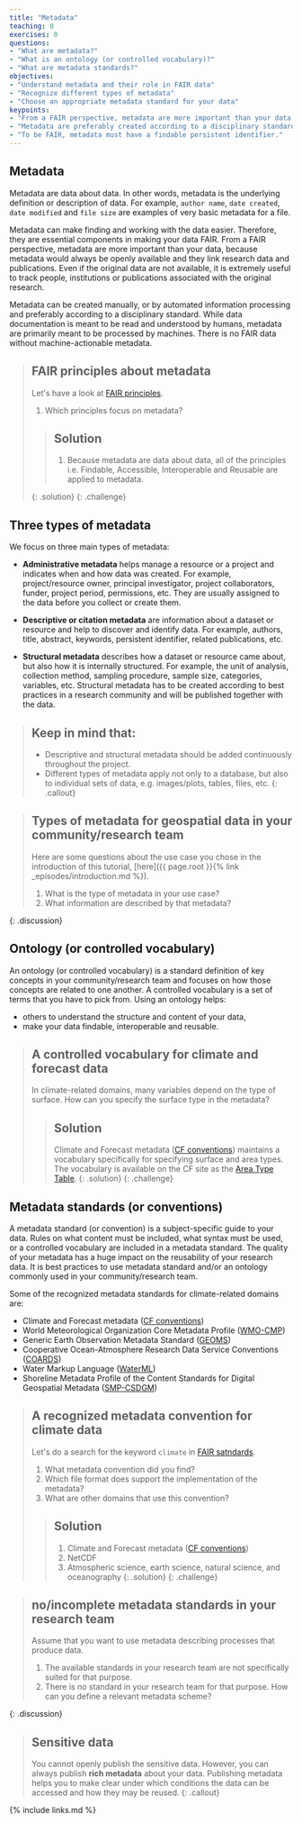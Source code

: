 ```yaml
---
title: "Metadata"
teaching: 0
exercises: 0
questions:
- "What are metadata?"
- "What is an ontology (or controlled vocabulary)?"
- "What are metadata standards?"
objectives:
- "Understand metadata and their role in FAIR data"
- "Recognize different types of metadata"
- "Choose an appropriate metadata standard for your data"
keypoints:
- "From a FAIR perspective, metadata are more important than your data."
- "Metadata are preferably created according to a disciplinary standard."
- "To be FAIR, metadata must have a findable persistent identifier."
---
```


## Metadata

Metadata are data about data. In other words, metadata is the underlying definition or description of data.
For example, `author name`, `date created`, `date modified` and `file size` are examples of very basic metadata for a file.

Metadata can make finding and working with the data easier. Therefore, they are essential components in making your data FAIR.
From a FAIR perspective, metadata are more important than your data,
because metadata would always be openly available and they link research data and publications.
Even if the original data are not available, it is extremely useful to track people, institutions or
publications associated with the original research.

Metadata can be created manually, or by automated information processing and preferably according to a disciplinary standard.
While data documentation is meant to be read and understood by humans, metadata are primarily meant to be processed by machines.
There is no FAIR data without machine-actionable metadata.

> ## FAIR principles about metadata
>
> Let's have a look at [FAIR principles](https://www.go-fair.org/fair-principles/).
>
> 1. Which principles focus on metadata?
>
>> ## Solution
>>
>> 1. Because metadata are data about data,
>> all of the principles i.e. Findable, Accessible, Interoperable and Reusable are applied to metadata.
>>
> {: .solution}
{: .challenge}

## Three types of metadata

We focus on three main types of metadata:

- **Administrative metadata** helps manage a resource or a project and indicates when and how data was created.
For example, project/resource owner, principal investigator, project collaborators, funder, project period, permissions, etc.
They are usually assigned to the data before you collect or create them.

- **Descriptive or citation metadata** are information about a dataset or resource and help to discover and identify data.
For example, authors, title, abstract, keywords, persistent identifier, related publications, etc.

- **Structural metadata** describes how a dataset or resource came about, but also how it is internally structured.
For example, the unit of analysis, collection method, sampling procedure, sample size, categories, variables, etc.
Structural metadata has to be created according to best practices in a research community and will be published together with the data.

> ## Keep in mind that:
>
> - Descriptive and structural metadata should be added continuously throughout the project.
> - Different types of metadata apply not only to a database, but also to individual sets of data,
> e.g. images/plots, tables, files, etc.
{: .callout}

> ## Types of metadata for geospatial data in your community/research team
>
> Here are some questions about the use case you chose in the introduction of this tutorial,
> [here]({{ page.root }}{% link _episodes/introduction.md %}).
>
> 1. What is the type of metadata in your use case?
> 2. What information are described by that metadata?
>
{: .discussion}

## Ontology (or controlled vocabulary)

An ontology (or controlled vocabulary) is a standard definition of key concepts in your community/research team
and focuses on how those concepts are related to one another.
A controlled vocabulary is a set of terms that you have to pick from.
Using an ontology helps:

- others to understand the structure and content of your data,
- make your data findable, interoperable and reusable.

> ## A controlled vocabulary for climate and forecast data
>
> In climate-related domains, many variables depend on the type of surface.
> How can you specify the surface type in the metadata?
>
>> ## Solution
>>
>> Climate and Forecast metadata ([CF conventions](http://cfconventions.org/))
>> maintains a vocabulary specifically for specifying surface and area types.
>> The vocabulary is available on the CF site as the
[Area Type Table](http://cfconventions.org/Data/area-type-table/current/build/area-type-table.html).
> {: .solution}
{: .challenge}

## Metadata standards (or conventions)

A metadata standard (or convention) is a subject-specific guide to your data.
Rules on what content must be included, what syntax must be used, or a controlled vocabulary
are included in a metadata standard.
The quality of your metadata has a huge impact on the reusability of your research data.
It is best practices to use metadata standard and/or an ontology commonly used in your community/research team.

Some of the recognized metadata standards for climate-related domains are:

- Climate and Forecast metadata ([CF conventions](http://cfconventions.org/))
- World Meteorological Organization Core Metadata Profile ([WMO-CMP](https://www.wmo.int/pages/prog/www/WIS/metadata_en.html))
- Generic Earth Observation Metadata Standard ([GEOMS](https://avdc.gsfc.nasa.gov/index.php?site=1925698559))
- Cooperative Ocean-Atmosphere Research Data Service Conventions ([COARDS](https://ferret.pmel.noaa.gov/Ferret/documentation/coards-netcdf-conventions))
- Water Markup Language ([WaterML](https://www.ogc.org/standards/waterml))
- Shoreline Metadata Profile of the Content Standards for Digital Geospatial Metadata ([SMP-CSDGM](https://www.fgdc.gov/standards/projects/FGDC-standards-projects/metadata/shoreline-metadata/))

> ## A recognized metadata convention for climate data
>
> Let's do a search for the keyword `climate` in [FAIR satndards](https://fairsharing.org/standards/).
>
> 1. What metadata convention did you find?
> 2. Which file format does support the implementation of the metadata?
> 3. What are other domains that use this convention?
>
>> ## Solution
>>
>> 1. Climate and Forecast metadata ([CF conventions](http://cfconventions.org/))
>> 2. NetCDF
>> 3. Atmospheric science, earth science, natural science, and oceanography
> {: .solution}
{: .challenge}

> ## no/incomplete metadata standards in your research team
>
> Assume that you want to use metadata describing processes that produce data.
>
> 1. The available standards in your research team are not specifically suited
> for that purpose.
> 2. There is no standard in your research team for that purpose.
> How can you define a relevant metadata scheme?
>
{: .discussion}

> ## Sensitive data
>
> You cannot openly publish the sensitive data. However, you can always publish **rich metadata** about your data.
> Publishing metadata helps you to make clear under
> which conditions the data can be accessed and how they may be reused.
{: .callout}

{% include links.md %}
